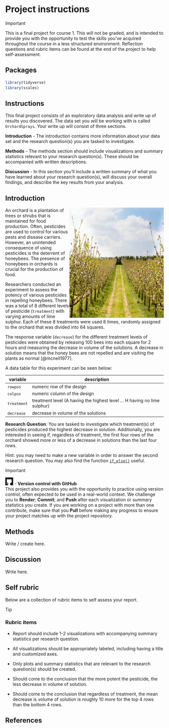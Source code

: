 # Project instructions


> [!IMPORTANT]
>
> This is a final project for course 1. This will not be graded, and is
> intended to provide you with the opportunity to test the skills you’ve
> acquired throughout the course in a less structured environment.
> Reflection questions and rubric items can be found at the end of the
> project to help self-assessment.

## Packages

``` r
library(tidyverse)
library(scales)
```

## Instructions

This final project consists of an exploratory data analysis and write up
of results you discovered. The data set you will be working with is
called `OrchardSprays`. Your write up will consist of three sections.

**Introduction** - The introduction contains more information about your
data set and the research question(s) you are tasked to investigate.

**Methods** - The methods section should include visualizations and
summary statistics relevant to your research question(s). These should
be accompanied with written descriptions.

**Discussion** - In this section you’ll include a written summary of
what you have learned about your research question(s), will discuss your
overall findings, and describe the key results from your analysis.

## Introduction

<img src="images/orchard.jpg" style="float: right;"
data-fig-align="center" width="300" height="350" />

An orchard is a plantation of trees or shrubs that is maintained for
food production. Often, pesticides are used to control for various pests
and disease carriers. However, an unintended consequence of using
pesticides is the deterrent of honeybees. The presence of honeybees in
orchards is crucial for the production of food.

Researchers conducted an experiment to assess the potency of various
pesticides in repelling honeybees. There was a total of 8 different
levels of pesticide (`treatment`) with varying amounts of lime sulphur.
Each of these 8 treatments were used 8 times, randomly assigned to the
orchard that was divided into 64 squares.

The response variable (`decrease`) for the different treatment levels of
pesticides were obtained by releasing 100 bees into each square for 2
hours and measuring the decrease in volume of the solutions. A decrease
in solution means that the honey bees are not repelled and are visiting
the plants as normal \[@mcneil1977\].

A data table for this experiment can be seen below:

| variable | description |
|----|----|
| `rowpos` | numeric row of the design |
| `colpos` | numeric column of the design |
| `treatment` | treatment level (A having the highest level … H having no lime sulphur) |
| `decrease` | decrease in volume of the solutions |

**Research Question**: You are tasked to investigate which treatment(s)
of pesticides produced the highest decrease in solution. Additionally,
you are interested in seeing if, regardless of treatment, the first four
rows of the orchard showed more or less of a decrease in solutions than
the last four rows.

Hint: you may need to make a new variable in order to answer the second
research question. You may also find the function
[`if_else()`](https://dplyr.tidyverse.org/reference/if_else.html)
useful.

> [!IMPORTANT]
>
> <img src="images/github.png" data-fig-align="left" width="25"
> height="25" /> - **Version control with GitHub** <br> This project
> also provides you with the opportunity to practice using version
> control, often expected to be used in a real-world context. We
> challenge you to **Render**; **Commit**; and **Push** after each
> visualization or summary statistics you create. If you are working on
> a project with more than one contribute, make sure that you **Pull**
> before making any progress to ensure your project matches up with the
> project repository.

## Methods

Write / create here.

## Discussion

Write here.

## Self rubric

Below are a collection of rubric items to self assess your report.

> [!TIP]
>
> ### Rubric items
>
> - Report should include 1-2 visualizations with accompanying summary
>   statistics per research question.
>
> - All visualizations should be appropriately labeled, including having
>   a title and customized axes.
>
> - Only plots and summary statistics that are relevant to the research
>   question(s) should be created.
>
> - Should come to the conclusion that the more potent the pesticide,
>   the less decrease in volume of solution.
>
> - Should come to the conclusion that regardless of treatment, the mean
>   decrease is volume of solution is roughly 10 more for the top 4 rows
>   than the bottom 4 rows.

## References
